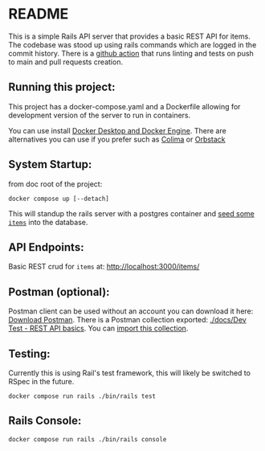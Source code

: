 # README

This is a simple Rails API server that provides a basic REST API for items.
The codebase was stood up using rails commands which are logged in the commit history.
There is a [github action](./.github/workflows/ci.yml) that runs linting and tests on push to main and pull requests creation.

## Running this project:

This project has a docker-compose.yaml and a Dockerfile allowing for development version of the server to run in containers.

You can use install [Docker Desktop and Docker Engine](https://docs.docker.com/engine/install/).
There are alternatives you can use if you prefer such as [Colima](https://github.com/abiosoft/colima) or [Orbstack](https://orbstack.dev/)

## System Startup:
from doc root of the project:
```shell
docker compose up [--detach]
```
This will standup the rails server with a postgres container and [seed some `items`](./db/seeds.rb) into the database.

## API Endpoints:

Basic REST crud for `items` at: [http://localhost:3000/items/](http://localhost:3000/items)

## Postman (optional):

Postman client can be used without an account you can download it here: [Download Postman](https://www.postman.com/downloads/).
There is a Postman collection exported: [./docs/Dev Test - REST API basics](./docs/Dev%20Test%20-%20REST%20API%20basics.postman_collection.json).
You can [import this collection](https://learning.postman.com/docs/getting-started/importing-and-exporting/importing-and-exporting-overview/).

## Testing:

Currently this is using Rail's test framework, this will likely be switched to RSpec in the future.

```shell
docker compose run rails ./bin/rails test
```

## Rails Console:

```shell
docker compose run rails ./bin/rails console
```